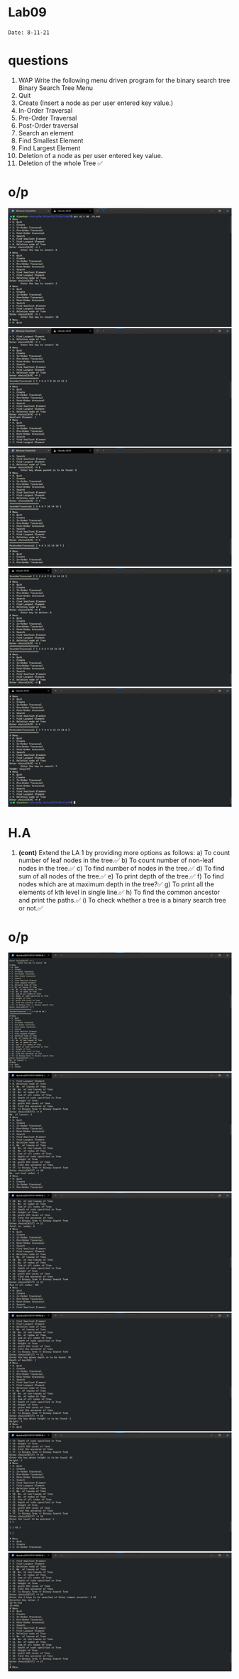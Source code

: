 # Lab09

`Date: 8-11-21`

# questions
1. WAP Write the following menu driven program for the binary search tree
Binary Search Tree Menu
0. Quit
1. Create (Insert a node as per user entered key value.)
2. In-Order Traversal
3. Pre-Order Traversal
4. Post-Order traversal
5. Search an element
6. Find Smallest Element
7. Find Largest Element
8. Deletion of a node as per user entered key value.
9. Deletion of the whole Tree
✅

# o/p
![](../Lab09/01.png)
![](../Lab09/02.png)
![](../Lab09/03.png)
![](../Lab09/04.png)
![](../Lab09/05.png)


# H.A
1. **(cont)** Extend the LA 1 by providing more options as follows:
a) To count number of leaf nodes in the tree.✅
b) To count number of non-leaf nodes in the tree.✅
c) To find number of nodes in the tree.✅
d) To find sum of all nodes of the tree.✅
e) To print depth of the tree.✅
f) To find nodes which are at maximum depth in the tree?✅
g) To print all the elements of kth level in single line.✅
h) To find the common ancestor and print the paths.✅
i) To check whether a tree is a binary search tree or not.✅

# o/p
![](../Lab09/06.png)
![](../Lab09/07.png)
![](../Lab09/08.png)
![](../Lab09/09.png)
![](../Lab09/10.png)
![](../Lab09/11.png)
